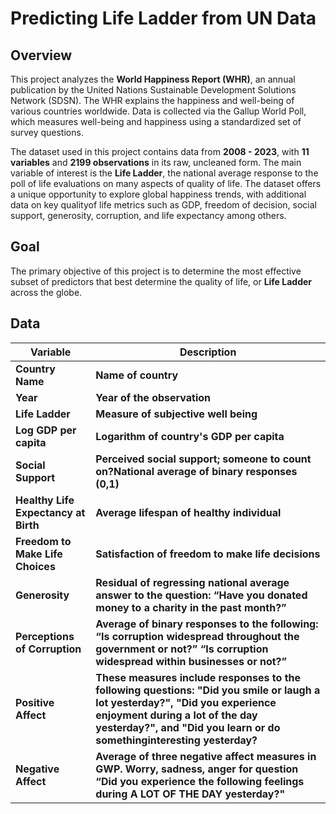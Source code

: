 # Predicting Life Ladder from UN Data

## Overview
This project analyzes the **World Happiness Report (WHR)**, an annual publication by the United Nations Sustainable Development Solutions Network (SDSN). The WHR explains the happiness and well-being of various countries worldwide. Data is collected via the Gallup World Poll, which measures well-being and happiness using a standardized set of survey questions.

The dataset used in this project contains data from **2008 - 2023**, with **11 variables** and **2199 observations** in its raw, uncleaned form. The main variable of interest is the **Life Ladder**, the national average response to the poll of life evaluations on
many aspects of quality of life. The dataset offers a unique opportunity to explore global happiness trends, with additional data on key qualityof life metrics such as GDP, freedom of decision, social support, generosity, corruption, and life expectancy among others.


## Goal
The primary objective of this project is to determine the most effective subset of predictors that best determine the quality of life, or **Life Ladder** across the globe.

## Data 

| Variable        | Description |
|-----------------|-------------|
|**Country Name** | **Name of country**  |
|**Year** | **Year of the observation**  |
|**Life Ladder** | **Measure of subjective well being**  |
|**Log GDP per capita** | **Logarithm of country's GDP per capita**  |
|**Social Support** | **Perceived social support; someone to count on?National average of binary responses (0,1)**  |
|**Healthy Life Expectancy at Birth** | **Average lifespan of healthy individual**  |
|**Freedom to Make Life Choices** | **Satisfaction of freedom to make life decisions**  |
|**Generosity** | **Residual of regressing national average answer to the question: “Have you donated money to a charity in the past month?”**  |
|**Perceptions of Corruption** | **Average of binary responses to the following: “Is corruption widespread throughout the government or not?” “Is corruption widespread within businesses or not?”**  |
|**Positive Affect** | **These measures include responses to the following questions: "Did you smile or laugh a lot yesterday?", "Did you experience enjoyment during a lot of the day yesterday?", and "Did you learn or do somethinginteresting yesterday?**  |
|**Negative Affect** | **Average of three negative affect measures in GWP. Worry, sadness, anger for question “Did you experience the following  feelings during A LOT OF THE DAY yesterday?"**  |

